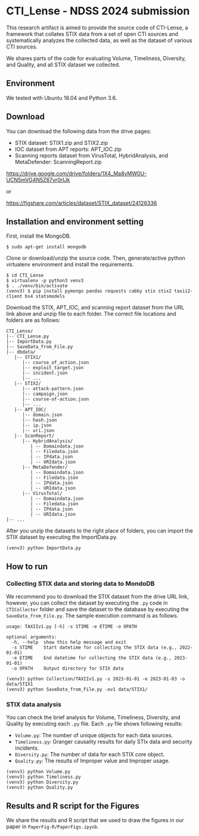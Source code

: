 # CTI_Lense - NDSS 2024 submission

This research artifact is aimed to provide the source code of CTI-Lense, a framework that collates STIX data from a set of open CTI sources and systematically analyzes the collected data, as well as the dataset of various CTI sources.

We shares parts of the code for evaluating Volume, Timeliness, Diversity, and Quality, and all STIX dataset we collected.

## Environment
We tested with Ubuntu 18.04 and Python 3.6.

## Download
You can download the following data from the drive pages:
* STIX dataset: STIX1.zip and STIX2.zip 
* IOC dataset from APT reports: APT_IOC.zip
* Scanning reports dataset from VirusTotal, HybridAnalysis, and MetaDefender: ScanningReport.zip

https://drive.google.com/drive/folders/1X4_Ma8yMW0U-UCN5mVG4N5Z67vr0rIJk

or 

https://figshare.com/articles/dataset/STIX_dataset/24126336

## Installation and environment setting
First, install the MongoDB.
```
$ sudo apt-get install mongodb
```
Clone or download/unzip the source code. Then, generate/active python virtualenv environment and install the requirements.
```
$ cd CTI_Lense
$ virtualenv -p python3 venv3
$ . ./venv/bin/activate
(venv3) $ pip install pymongo pandas requests cabby stix stix2 taxii2-client bs4 statsmodels
```
Download the STIX, APT_IOC, and scanning report dataset from the URL link above and unzip file to each folder. The correct file locations and folders are as follows:
```
CTI_Lense/
|-- CTI_Lense.py
|-- ImportData.py
|-- SaveData_from_File.py
|-- dbdata/
   |-- STIX1/
      |-- course_of_action.json
      |-- exploit_target.json
      |-- incident.json
      |-- ...
   |-- STIX2/
      |-- attack-pattern.json
      |-- campaign.json
      |-- course-of-action.json
      |-- ...
   |-- APT_IOC/
      |-- domain.json
      |-- hash.json
      |-- ip.json
      |-- uri.json
   |-- ScanReport/
      |-- HybridAnalysis/
         | -- Domaindata.json
         | -- Filedata.json
         | -- IPdata.json
         | -- URIdata.json
      |-- MetaDefender/
         | -- Domaindata.json
         | -- Filedata.json
         | -- IPdata.json
         | -- URIdata.json
      |-- VirusTotal/
         | -- Domaindata.json
         | -- Filedata.json
         | -- IPdata.json
         | -- URIdata.json
|-- ...

```

After you unzip the datasets to the right place of folders, you can import the STIX dataset by executing the ImportData.py.
```
(venv3) python ImportData.py
```

## How to run
### Collecting STIX data and storing data to MondoDB
We recommend you to download the STIX dataset from the drive URL link, however, you can collect the dataset by executing the `.py` code in `CTICollecter` folder and save the dataset to the database by executing the ` SaveData_from_File.py`. The sample execution command is as follows.
```
usage: TAXIIv1.py [-h] -s STIME -e ETIME -o OPATH

optional arguments:
  -h, --help  show this help message and exit
  -s STIME    Start datetime for collecting the STIX data (e.g., 2022-01-01)
  -e ETIME    End datetime for collecting the STIX data (e.g., 2023-01-01)
  -o OPATH    Output directory for STIX data

(venv3) python Collection/TAXIIv1.py -s 2023-01-01 -e 2023-01-03 -o data/STIX1
(venv3) python SaveData_from_File.py -ov1 data/STIX1/
```
### STIX data analysis
You can check the brief analysis for Volume, Timeliness, Diversity, and Quality by executing each `.py` file. Each `.py` file shows following results:
* `Volume.py`: The number of unique objects for each data sources.
* `Timeliness.py`: Granger causality results for daily STIx data and security incidents.
* `Diversity.py`: The number of data for each STIX core object.
* `Quality.py`: The results of Improper value and Improper usage.
```
(venv3) python Volume.py
(venv3) python Timeliness.py
(venv3) python Diversity.py
(venv3) python Quality.py
```

## Results and R script for the Figures
We share the results and R script that we used to draw the figures in our paper in `PaperFig-R/PaperFigs.ipynb`.
